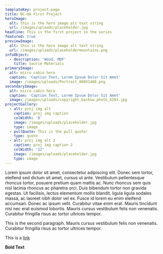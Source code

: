 ```yaml
---
templateKey: project-page
title: BC–OA First Project
heroImage:
  alt: this is the hero image alt text string
  url: /images/uploads/placeholder.jpg
headline: This is the first project in the series
featured: true
previewImage:
  alt: this is the hero image alt text string
  url: /images/uploads/placeholdermountains.png
infoObject:
  - description: 'Wood, MDF'
    title: Source Materials
primaryImage:
  alt: micro cabin hero
  caption: 'Caption Text, Lorem Ipsum Dolor Sit Amet'
  image: /images/uploads/Portrait_800X1488.png
secondaryImage:
  alt: micro cabin hero
  caption: 'Caption Text, Lorem Ipsum Dolor Sit Amet'
  image: /images/uploads/copyright_barkow_photo_6283.jpg
projectGallery:
  - alt: proj img alt
    caption: proj img caption
    colWidth: '8'
    image: /images/uploads/placeholder.jpg
    type: image
  - pullQuote: This is the pull quote!
    type: quote
  - alt: proj img alt 2
    caption: proj img caption 2
    colWidth: '12'
    image: /images/uploads/placeholder.jpg
    type: image
---
```


Lorem ipsum dolor sit amet, consectetur adipiscing elit. Donec sem tortor, eleifend sed dictum sit amet, cursus ut ante. Vestibulum pellentesque rhoncus tortor, posuere pretium quam mattis ac. Nunc rhoncus sem quis nisl lacinia rhoncus ac pharetra orci. Duis bibendum tortor non gravida egestas. Ut facilisis, lectus elementum mollis blandit, ligula ligula sodales massa, ac laoreet nibh dolor vel ex. Fusce id lorem eu enim eleifend accumsan. Donec ac ipsum velit. Curabitur vitae enim erat. Mauris tincidunt nisl nec erat euismod lobortis. Mauris cursus vestibulum felis non venenatis. Curabitur fringilla risus ac tortor ultrices tempor.

This is the second paragraph. Mauris cursus vestibulum felis non venenatis. Curabitur fringilla risus ac tortor ultrices tempor.

This is a [link ](http://google.com)

**Bold Text**
